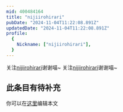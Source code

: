```yaml
---
mid: 400484164
title: "nijiirohirari"
pubDate: "2024-11-04T11:22:08.891Z"
updatedDate: "2024-11-04T11:22:08.891Z"
profile:
  {
    Nickname: ["nijiirohirari"],
  }
---
```


关注[nijiirohirari](https://space.bilibili.com/400484164)谢谢喵~ 关注[nijiirohirari](https://space.bilibili.com/400484164)谢谢喵~

## 此条目有待补充
你可以在[这里](https://github.com/Yuhanawa/VTuber.ICU-Content/edit/master/v/nijiirohirari/index.md)编辑本文
